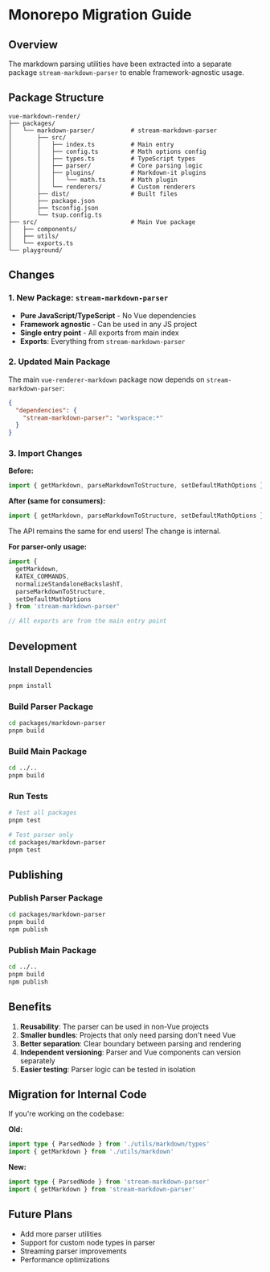 # Monorepo Migration Guide

## Overview

The markdown parsing utilities have been extracted into a separate package `stream-markdown-parser` to enable framework-agnostic usage.

## Package Structure

```
vue-markdown-render/
├── packages/
│   └── markdown-parser/          # stream-markdown-parser
│       ├── src/
│       │   ├── index.ts          # Main entry
│       │   ├── config.ts         # Math options config
│       │   ├── types.ts          # TypeScript types
│       │   ├── parser/           # Core parsing logic
│       │   ├── plugins/          # Markdown-it plugins
│       │   │   └── math.ts       # Math plugin
│       │   └── renderers/        # Custom renderers
│       ├── dist/                 # Built files
│       ├── package.json
│       ├── tsconfig.json
│       └── tsup.config.ts
├── src/                          # Main Vue package
│   ├── components/
│   ├── utils/
│   └── exports.ts
└── playground/
```

## Changes

### 1. New Package: `stream-markdown-parser`

- **Pure JavaScript/TypeScript** - No Vue dependencies
- **Framework agnostic** - Can be used in any JS project
- **Single entry point** - All exports from main index
- **Exports**: Everything from `stream-markdown-parser`

### 2. Updated Main Package

The main `vue-renderer-markdown` package now depends on `stream-markdown-parser`:

```json
{
  "dependencies": {
    "stream-markdown-parser": "workspace:*"
  }
}
```

### 3. Import Changes

**Before:**
```typescript
import { getMarkdown, parseMarkdownToStructure, setDefaultMathOptions } from 'vue-renderer-markdown'
```

**After (same for consumers):**
```typescript
import { getMarkdown, parseMarkdownToStructure, setDefaultMathOptions } from 'vue-renderer-markdown'
```

The API remains the same for end users! The change is internal.

**For parser-only usage:**
```typescript
import {
  getMarkdown,
  KATEX_COMMANDS,
  normalizeStandaloneBackslashT,
  parseMarkdownToStructure,
  setDefaultMathOptions
} from 'stream-markdown-parser'

// All exports are from the main entry point
```

## Development

### Install Dependencies

```bash
pnpm install
```

### Build Parser Package

```bash
cd packages/markdown-parser
pnpm build
```

### Build Main Package

```bash
cd ../..
pnpm build
```

### Run Tests

```bash
# Test all packages
pnpm test

# Test parser only
cd packages/markdown-parser
pnpm test
```

## Publishing

### Publish Parser Package

```bash
cd packages/markdown-parser
pnpm build
npm publish
```

### Publish Main Package

```bash
cd ../..
pnpm build
npm publish
```

## Benefits

1. **Reusability**: The parser can be used in non-Vue projects
2. **Smaller bundles**: Projects that only need parsing don't need Vue
3. **Better separation**: Clear boundary between parsing and rendering
4. **Independent versioning**: Parser and Vue components can version separately
5. **Easier testing**: Parser logic can be tested in isolation

## Migration for Internal Code

If you're working on the codebase:

**Old:**
```typescript
import type { ParsedNode } from './utils/markdown/types'
import { getMarkdown } from './utils/markdown'
```

**New:**
```typescript
import type { ParsedNode } from 'stream-markdown-parser'
import { getMarkdown } from 'stream-markdown-parser'
```

## Future Plans

- Add more parser utilities
- Support for custom node types in parser
- Streaming parser improvements
- Performance optimizations
